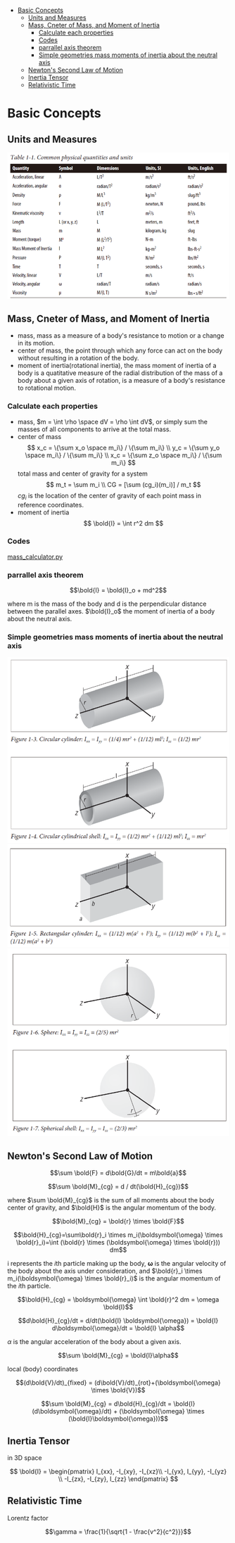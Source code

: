 - [Basic Concepts](#basic-concepts)
  - [Units and Measures](#units-and-measures)
  - [Mass, Cneter of Mass, and Moment of Inertia](#mass-cneter-of-mass-and-moment-of-inertia)
    - [Calculate each properties](#calculate-each-properties)
    - [Codes](#codes)
    - [parrallel axis theorem](#parrallel-axis-theorem)
    - [Simple geometries mass moments of inertia about the neutral axis](#simple-geometries-mass-moments-of-inertia-about-the-neutral-axis)
  - [Newton's Second Law of Motion](#newtons-second-law-of-motion)
  - [Inertia Tensor](#inertia-tensor)
  - [Relativistic Time](#relativistic-time)


# Basic Concepts

## Units and Measures

![physical_quantities_and_units](./Pictures/physical_quantities_and_units.png)

## Mass, Cneter of Mass, and Moment of Inertia

- mass, mass as a measure of a body's resistance to motion or a change in its motion.
- center of mass, the point through which any force can act on the body without resulting in a rotation of the body.
- moment of inertia(rotational inertia), the mass moment of inertia of a body is a quatitative measure of the radial distribution of the mass of a body about a given axis of rotation, is a measure of a body's resistance to rotational motion.

### Calculate each properties

- mass, $m = \int \rho \space dV = \rho \int dV$, or simply sum the masses of all components to arrive at the total mass.
- center of mass
$$
x_c = \{\sum x_o \space m_i\} / \{\sum m_i\} \\
y_c = \{\sum y_o \space m_i\} / \{\sum m_i\} \\
x_c = \{\sum z_o \space m_i\} / \{\sum m_i\}
$$
total mass and center of gravity for a system
$$
m_t = \sum m_i \\
CG = [\sum (cg_i)(m_i)] / m_t
$$
$cg_i$ is the location of the center of gravity of each point mass in reference coordinates.
- moment of inertia
$$
\bold{I} = \int r^2 dm
$$

### Codes

[mass_calculator.py](./Scripts/mass_calculator.py)

### parrallel axis theorem


$$\bold{I} = \bold{I}_o + md^2$$

where m is the mass of the body and d is the perpendicular distance between the parallel axes. $\bold{I}_o$ the moment of inertia of a body about the neutral axis.

### Simple geometries mass moments of inertia about the neutral axis

![0](./Pictures/mass_moments_of_inertia_0.png)
![1](./Pictures/mass_moments_of_inertia_1.png)
![2](./Pictures/mass_moments_of_inertia_2.png)

## Newton's Second Law of Motion

$$\sum \bold{F} = d\bold{G}/dt = m\bold{a}$$

$$\sum \bold{M}_{cg} = d / dt(\bold{H}_{cg})$$

where $\sum \bold{M}_{cg}$ is the sum of all moments about the body center of gravity, and $\bold{H}$ is the angular momentum of the body.

$$\bold{M}_{cg} = \bold{r} \times \bold{F}$$

$$\bold{H}_{cg}=\sum\bold{r}_i \times m_i(\boldsymbol{\omega} \times \bold{r}_i)=\int (\bold{r} \times (\boldsymbol{\omega} \times \bold{r})) dm$$

i represents the $i$th particle making up the body, $\boldsymbol{\omega}$ is the angular velocity of the body about the axis under consideration, and $\bold{r}_i \times m_i(\boldsymbol{\omega} \times \bold{r}_i)$ is the angular momentum of the $i$th particle.

$$\bold{H}_{cg} = \boldsymbol{\omega} \int  \bold{r}^2 dm = \omega \bold{I}$$

$$d\bold{H}_{cg}/dt = d/dt(\bold{I} \boldsymbol{\omega}) = \bold{I} d\boldsymbol{\omega}/dt = \bold{I} \alpha$$

$\alpha$ is the angular acceleration of the body about a given axis.

$$\sum \bold{M}_{cg} = \bold{I}\alpha$$

local (body) coordinates

$$(d\bold{V}/dt)_{fixed} = (d\bold{V}/dt)_{rot}+(\boldsymbol{\omega} \times \bold{V})$$

$$\sum \bold{M}_{cg} = d\bold{H}_{cg}/dt = \bold{I}(d\boldsymbol{\omega}/dt) + (\boldsymbol{\omega} \times (\bold{I}\boldsymbol{\omega}))$$

## Inertia Tensor

in 3D space

$$
\bold{I} = \begin{pmatrix} I_{xx}, -I_{xy}, -I_{xz}\\
-I_{yx}, I_{yy}, -I_{yz} \\
-I_{zx}, -I_{zy}, I_{zz}
 \end{pmatrix}
$$

## Relativistic Time

Lorentz factor

$$\gamma = \frac{1}{\sqrt{1 - \frac{v^2}{c^2}}}$$
